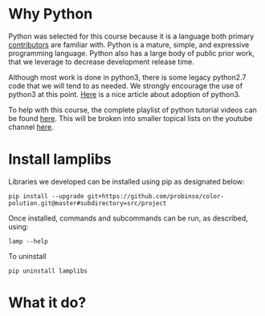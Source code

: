 # Why Python
Python was selected for this course because it is a language both primary [contributors](../../AUTHORS.md) are familiar with. Python is a mature, simple, and expressive programming language. Python also has a large body of public prior work, that we leverage to decrease development release time.

Although most work is done in python3, there is some legacy python2.7 code that we will tend to as needed. We strongly encourage the use of python3 at this point. [Here](https://www.webucator.com/blog/2016/03/still-using-python-2-it-is-time-to-upgrade/) is a nice article about adoption of python3.

To help with this course, the complete playlist of python tutorial videos can be found [here](https://www.youtube.com/playlist?list=PL96V6k-MWWMhAXQmH0AJDKM6WnfpaCx4S). This will be broken into smaller topical lists on the youtube channel [here](https://www.youtube.com/channel/UC-EKRSRFcQ1Uda8oGVVZl7Q).

# Install lamplibs
Libraries we developed can be installed using pip as designated below:
```
pip install --upgrade git+https://github.com/probinso/color-polution.git@master#subdirectory=src/project
```
Once installed, commands and subcommands can be run, as described, using:
```
lamp --help
```
To uninstall
```
pip uninstall lamplibs
```

# What it do?
